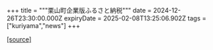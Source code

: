 +++
title = """栗山町企業版ふるさと納税"""
date = 2024-12-26T23:30:00.000Z
expiryDate = 2025-02-08T13:25:06.902Z
tags = ["kuriyama","news"]
+++


[[source]](https://www.town.kuriyama.hokkaido.jp/soshiki/31/14671.html)
